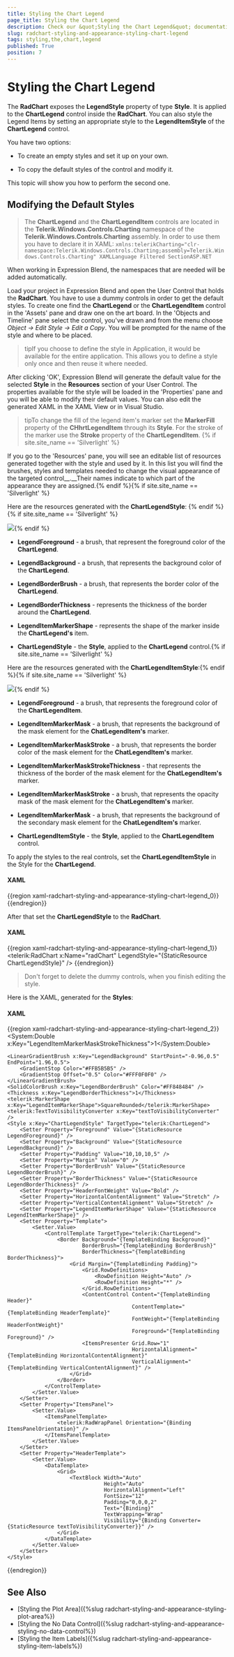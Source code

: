 ```yaml
---
title: Styling the Chart Legend
page_title: Styling the Chart Legend
description: Check our &quot;Styling the Chart Legend&quot; documentation article for the RadChart {{ site.framework_name }} control.
slug: radchart-styling-and-appearance-styling-chart-legend
tags: styling,the,chart,legend
published: True
position: 7
---
```


# Styling the Chart Legend



The __RadChart__ exposes the __LegendStyle__ property of type __Style__. It is applied to the __ChartLegend__ control inside the __RadChart__. You can also style the Legend Items by setting an appropriate style to the __LegendItemStyle__ of the __ChartLegend__ control.

You have two options:

* To create an empty styles and set it up on your own.

* To copy the default styles of the control and modify it.

This topic will show you how to perform the second one.

## Modifying the Default Styles

>The __ChartLegend__ and the __ChartLegendItem__ controls are located in the __Telerik.Windows.Controls.Charting__ namespace of the __Telerik.Windows.Controls.Charting__ assembly. In order to use them you have to declare it in XAML: `xmlns:telerikCharting="clr-namespace:Telerik.Windows.Controls.Charting;assembly=Telerik.Windows.Controls.Charting" XAMLLanguage Filtered SectionASP.NET`

When working in Expression Blend, the namespaces that are needed will be added automatically.

Load your project in Expression Blend and open the User Control that holds the __RadChart__. You have to use a dummy controls in order to get the default styles. To create one find the __ChartLegend__ or the __ChartLegendItem__ control in the 'Assets' pane and draw one on the art board. In the 'Objects and Timeline' pane select the control, you've drawn and from the menu choose *Object -> Edit Style -> Edit a Copy*. You will be prompted for the name of the style and where to be placed.

>tipIf you choose to define the style in Application, it would be available for the entire application. This allows you to define a style only once and then reuse it where needed.

After clicking 'OK', Expression Blend will generate the default value for the selected __Style__ in the __Resources__ section of your User Control. The properties available for the style will be loaded in the 'Properties' pane and you will be able to modify their default values. You can also edit the generated XAML in the XAML View or in Visual Studio.

>tipTo change the fill of the legend item's marker set the __MarkerFill__ property of the __CHhrtLegendItem__ through its __Style__. For the stroke of the marker use the __Stroke__ property of the __ChartLegendItem__. {% if site.site_name == 'Silverlight' %}

If you go to the 'Resources' pane, you will see an editable list of resources generated together with the style and used by it. In this list you will find the brushes, styles and templates needed to change the visual appearance of the targeted control__.__Their names indicate to which part of the appearance they are assigned.{% endif %}{% if site.site_name == 'Silverlight' %}

Here are the resources generated with the __ChartLegendStyle__: {% endif %}{% if site.site_name == 'Silverlight' %}

![](images/RadChart_Styles_and_Templates_Styling_ChartLegend_01.png){% endif %}


* __LegendForeground__ - a brush, that represent the foreground color of the __ChartLegend__.

* __LegendBackground__ - a brush, that represents the background color of the __ChartLegend__.

* __LegendBorderBrush__ - a brush, that represents the border color of the __ChartLegend__.

* __LegendBorderThickness__ - represents the thickness of the border around the __ChartLegend__.

* __LegendItemMarkerShape__ - represents the shape of the marker inside the __ChartLegend's__ item.

* __ChartLegendStyle__ - the __Style__, applied to the __ChartLegend__ control.{% if site.site_name == 'Silverlight' %}

Here are the resources generated with the __ChartLegendItemStyle__:{% endif %}{% if site.site_name == 'Silverlight' %}

![](images/RadChart_Styles_and_Templates_Styling_ChartLegend_02.png){% endif %}

* __LegendForeground__ - a brush, that represents the foreground color of the __ChartLegendItem__.

* __LegendItemMarkerMask__ - a brush, that represents the background of the mask element for the __ChatLegendItem's__ marker.

* __LegendItemMarkerMaskStroke__ - a brush, that represents the border color of the mask element for the __ChatLegendItem's__ marker.

* __LegendItemMarkerMaskStrokeThickness__ - that represents the thickness of the border of the mask element for the __ChatLegendItem's__ marker.

* __LegendItemMarkerMaskStroke__ - a brush, that represents the opacity mask of the mask element for the __ChatLegendItem's__ marker.

* __LegendItemMarkerMask__ - a brush, that represents the background of the secondary mask element for the __ChatLegendItem's__ marker.

* __ChartLegendItemStyle__ - the __Style__, applied to the __ChartLegendItem__ control.

To apply the styles to the real controls, set the __ChartLegendItemStyle__ in the Style for the __ChartLegend__.

#### __XAML__

{{region xaml-radchart-styling-and-appearance-styling-chart-legend_0}}
	<Style x:Key="ChartLegendStyle" TargetType="telerik:ChartLegend">
	    <!--  ...  -->
	    <Setter Property="LegendItemStyle" Value="{StaticResource ChartLegendItemStyle}" />
	    <!--  ...  -->
	</Style>
{{endregion}}



After that set the __ChartLegendStyle__ to the __RadChart__.

#### __XAML__

{{region xaml-radchart-styling-and-appearance-styling-chart-legend_1}}
	<telerik:RadChart x:Name="radChart" LegendStyle="{StaticResource ChartLegendStyle}" />
{{endregion}}



>Don't forget to delete the dummy controls, when you finish editing the style.

Here is the XAML, generated for the __Styles__:

#### __XAML__

{{region xaml-radchart-styling-and-appearance-styling-chart-legend_2}}
	<SolidColorBrush x:Key="LegendForeground" Color="#FF000000" />
	<LinearGradientBrush x:Key="LegendItemMarkerMask" StartPoint="0.5,0" EndPoint="0.5,1">
	    <GradientStop Offset="0.009" Color="#D8FFFFFF" />
	    <GradientStop Offset="1" Color="#66FFFFFF" />
	    <GradientStop Offset="0.43" Color="Transparent" />
	    <GradientStop Offset="0.42" Color="#7FFFFFFF" />
	</LinearGradientBrush>
	<SolidColorBrush x:Key="LegendItemMarkerMaskOpacityMask" Color="#FF000000" />
	<SolidColorBrush x:Key="LegendItemMarkerMaskStroke" Color="White" />
	<System:Double x:Key="LegendItemMarkerMaskStrokeThickness">1</System:Double>
	<SolidColorBrush x:Key="LegendItemMarkerMask2" Color="Transparent" />
	<Style x:Key="ChartLegendItemStyle" TargetType="telerik:ChartLegendItem">
	    <Setter Property="Foreground" Value="{StaticResource LegendForeground}" />
	    <Setter Property="Padding" Value="5,0,5,0" />
	    <Setter Property="Margin" Value="0,3,0,2" />
	    <Setter Property="Template">
	        <Setter.Value>
	            <ControlTemplate TargetType="telerik:ChartLegendItem">
	                <Grid x:Name="PART_MainContainer"
	                      HorizontalAlignment="Stretch"
	                      VerticalAlignment="Top"
	                      Background="{TemplateBinding Background}">
	                    <Grid.ColumnDefinitions>
	                        <ColumnDefinition Width="Auto" />
	                        <ColumnDefinition />
	                    </Grid.ColumnDefinitions>
	                    <Path x:Name="PART_LegendItemMarker"
	                          Width="16"
	                          Height="16"
	                          Margin="{TemplateBinding Margin}"
	                          Stretch="Fill"
	                          StrokeThickness="{TemplateBinding MarkerStrokeThickness}"
	                          Style="{TemplateBinding ItemStyle}">
	                        <Path.Data>
	                            <PathGeometry x:Name="PART_ItemMarkerGeometry" />
	                        </Path.Data>
	                    </Path>
	                    <Path x:Name="PART_SelectedState"
	                          Width="14"
	                          Height="14"
	                          Margin="{TemplateBinding Margin}"
	                          Fill="{StaticResource LegendItemMarkerMask}"
	                          OpacityMask="{StaticResource LegendItemMarkerMaskOpacityMask}"
	                          Stretch="Fill"
	                          Stroke="{StaticResource LegendItemMarkerMaskStroke}"
	                          StrokeThickness="{StaticResource LegendItemMarkerMaskStrokeThickness}">
	                        <Path.Data>
	                            <PathGeometry x:Name="PART_ItemMarkerMaskGeometry" />
	                        </Path.Data>
	                    </Path>
	                    <Path Width="14"
	                          Height="14"
	                          Margin="{TemplateBinding Margin}"
	                          Fill="{StaticResource LegendItemMarkerMask2}"
	                          Stretch="Fill">
	                        <Path.Data>
	                            <PathGeometry x:Name="PART_ItemMarkerMaskGeometry2" />
	                        </Path.Data>
	                    </Path>
	                    <TextBlock x:Name="PART_TextBlock"
	                               Grid.Column="1"
	                               Margin="{TemplateBinding Margin}"
	                               Foreground="{TemplateBinding Foreground}"
	                               Padding="{TemplateBinding Padding}"
	                               Text="{TemplateBinding Label}" />
	                    <VisualStateManager.VisualStateGroups>
	                        <VisualStateGroup x:Name="HoverStates">
	                            <VisualState x:Name="Normal">
	                                <Storyboard>
	                                    <DoubleAnimation Duration="0.00:00:00.15"
	                                                     Storyboard.TargetName="PART_MainContainer"
	                                                     Storyboard.TargetProperty="Opacity"
	                                                     To="1.0" />
	                                </Storyboard>
	                            </VisualState>
	                            <VisualState x:Name="Hovered">
	                                <Storyboard>
	                                    <DoubleAnimation Duration="0.00:00:00.15"
	                                                     Storyboard.TargetName="PART_MainContainer"
	                                                     Storyboard.TargetProperty="Opacity"
	                                                     To="1.0" />
	                                </Storyboard>
	                            </VisualState>
	                            <VisualState x:Name="Hidden">
	                                <Storyboard>
	                                    <DoubleAnimation Duration="0.00:00:00.15"
	                                                     Storyboard.TargetName="PART_MainContainer"
	                                                     Storyboard.TargetProperty="Opacity"
	                                                     To="0.15" />
	                                </Storyboard>
	                            </VisualState>
	                        </VisualStateGroup>
	                        <VisualStateGroup x:Name="SelectionStates">
	                            <VisualState x:Name="Unselected" />
	                            <VisualState x:Name="Selected">
	                                <Storyboard>
	                                    <ObjectAnimationUsingKeyFrames Duration="0.00:00:00.05"
	                                                                   Storyboard.TargetName="PART_LegendItemMarker"
	                                                                   Storyboard.TargetProperty="Stroke">
	                                        <DiscreteObjectKeyFrame KeyTime="0.00:00:00.0">
	                                            <DiscreteObjectKeyFrame.Value>
	                                                <SolidColorBrush Color="#B2000000" />
	                                            </DiscreteObjectKeyFrame.Value>
	                                        </DiscreteObjectKeyFrame>
	                                    </ObjectAnimationUsingKeyFrames>
	                                    <ObjectAnimationUsingKeyFrames Duration="0.00:00:00.05"
	                                                                   Storyboard.TargetName="PART_LegendItemMarker"
	                                                                   Storyboard.TargetProperty="StrokeThickness">
	                                        <DiscreteObjectKeyFrame KeyTime="0.00:00:00.0">
	                                            <DiscreteObjectKeyFrame.Value>
	                                                <System:Double>2</System:Double>
	                                            </DiscreteObjectKeyFrame.Value>
	                                        </DiscreteObjectKeyFrame>
	                                    </ObjectAnimationUsingKeyFrames>
	                                    <ObjectAnimationUsingKeyFrames Duration="0.00:00:00.05"
	                                                                   Storyboard.TargetName="PART_SelectedState"
	                                                                   Storyboard.TargetProperty="StrokeThickness">
	                                        <DiscreteObjectKeyFrame KeyTime="0.00:00:00.0">
	                                            <DiscreteObjectKeyFrame.Value>
	                                                <System:Double>0</System:Double>
	                                            </DiscreteObjectKeyFrame.Value>
	                                        </DiscreteObjectKeyFrame>
	                                    </ObjectAnimationUsingKeyFrames>
	                                </Storyboard>
	                            </VisualState>
	                        </VisualStateGroup>
	                    </VisualStateManager.VisualStateGroups>
	                </Grid>
	            </ControlTemplate>
	        </Setter.Value>
	    </Setter>
	</Style>
	
	<LinearGradientBrush x:Key="LegendBackground" StartPoint="-0.96,0.5" EndPoint="1.96,0.5">
	    <GradientStop Color="#FFB5B5B5" />
	    <GradientStop Offset="0.5" Color="#FFF0F0F0" />
	</LinearGradientBrush>
	<SolidColorBrush x:Key="LegendBorderBrush" Color="#FF848484" />
	<Thickness x:Key="LegendBorderThickness">1</Thickness>
	<telerik:MarkerShape x:Key="LegendItemMarkerShape">SquareRounded</telerik:MarkerShape>
	<telerik:TextToVisibilityConverter x:Key="textToVisibilityConverter" />
	<Style x:Key="ChartLegendStyle" TargetType="telerik:ChartLegend">
	    <Setter Property="Foreground" Value="{StaticResource LegendForeground}" />
	    <Setter Property="Background" Value="{StaticResource LegendBackground}" />
	    <Setter Property="Padding" Value="10,10,10,5" />
	    <Setter Property="Margin" Value="0" />
	    <Setter Property="BorderBrush" Value="{StaticResource LegendBorderBrush}" />
	    <Setter Property="BorderThickness" Value="{StaticResource LegendBorderThickness}" />
	    <Setter Property="HeaderFontWeight" Value="Bold" />
	    <Setter Property="HorizontalContentAlignment" Value="Stretch" />
	    <Setter Property="VerticalContentAlignment" Value="Stretch" />
	    <Setter Property="LegendItemMarkerShape" Value="{StaticResource LegendItemMarkerShape}" />
	    <Setter Property="Template">
	        <Setter.Value>
	            <ControlTemplate TargetType="telerik:ChartLegend">
	                <Border Background="{TemplateBinding Background}"
	                        BorderBrush="{TemplateBinding BorderBrush}"
	                        BorderThickness="{TemplateBinding BorderThickness}">
	                    <Grid Margin="{TemplateBinding Padding}">
	                        <Grid.RowDefinitions>
	                            <RowDefinition Height="Auto" />
	                            <RowDefinition Height="*" />
	                        </Grid.RowDefinitions>
	                        <ContentControl Content="{TemplateBinding Header}"
	                                        ContentTemplate="{TemplateBinding HeaderTemplate}"
	                                        FontWeight="{TemplateBinding HeaderFontWeight}"
	                                        Foreground="{TemplateBinding Foreground}" />
	                        <ItemsPresenter Grid.Row="1"
	                                        HorizontalAlignment="{TemplateBinding HorizontalContentAlignment}"
	                                        VerticalAlignment="{TemplateBinding VerticalContentAlignment}" />
	                    </Grid>
	                </Border>
	            </ControlTemplate>
	        </Setter.Value>
	    </Setter>
	    <Setter Property="ItemsPanel">
	        <Setter.Value>
	            <ItemsPanelTemplate>
	                <telerik:RadWrapPanel Orientation="{Binding ItemsPanelOrientation}" />
	            </ItemsPanelTemplate>
	        </Setter.Value>
	    </Setter>
	    <Setter Property="HeaderTemplate">
	        <Setter.Value>
	            <DataTemplate>
	                <Grid>
	                    <TextBlock Width="Auto"
	                               Height="Auto"
	                               HorizontalAlignment="Left"
	                               FontSize="12"
	                               Padding="0,0,0,2"
	                               Text="{Binding}"
	                               TextWrapping="Wrap"
	                               Visibility="{Binding Converter={StaticResource textToVisibilityConverter}}" />
	                </Grid>
	            </DataTemplate>
	        </Setter.Value>
	    </Setter>
	</Style>
{{endregion}}



## See Also

 * [Styling the Plot Area]({%slug radchart-styling-and-appearance-styling-plot-area%})
 * [Styling the No Data Control]({%slug radchart-styling-and-appearance-styling-no-data-control%})
 * [Styling the Item Labels]({%slug radchart-styling-and-appearance-styling-item-labels%})
